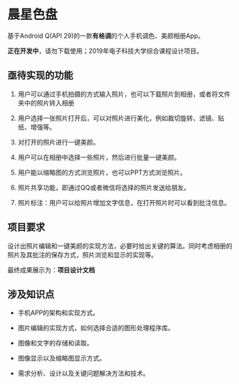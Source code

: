 # 晨星色盘

基于Android Q(API 29)的一款**有格调**的个人手机调色、美颜相册App。

**正在开发中**，请勿下载使用；2019年电子科技大学综合课程设计项目。

## 亟待实现的功能

1. 用户可以通过手机拍摄的方式输入照片，也可以下载照片到相册，或者将文件夹中的照片转入相册

2. 用户选择一张照片打开后，可以对照片进行美化，例如裁切旋转、滤镜、贴纸、增强等。

3. 对打开的照片进行一键美颜。

4. 用户可以在相册中选择一些照片，然后进行批量一键美颜。

5. 用户能以缩略图的方式浏览照片，也可以PPT方式浏览照片。

6. 照片共享功能，即通过QQ或者微信将选择的照片发送给朋友。

7. 照片标注：用户可以给照片增加文字信息，在打开照片时可以看到批注信息。

## 项目要求

设计出照片编辑和一键美颜的实现方法，必要时给出关键的算法。同时考虑相册的照片及其批注的保存方式，照片浏览和显示的实现等。

最终成果展示为：**项目设计文档**

## 涉及知识点

+ 手机APP的架构和实现方式。

+ 图片编辑的实现方式，如何选择合适的图形处理程序库。

+ 图像和文字的存储和读取。

+ 图像显示以及缩略图显示方式。

+ 需求分析、设计以及关键问题解决方法和技术。
